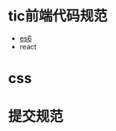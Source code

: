#  tic前端代码规范

- [es6](https://github.com/iamafresh/tic-code-guide/blob/master/es6.md) 
- react
# css
# 提交规范
